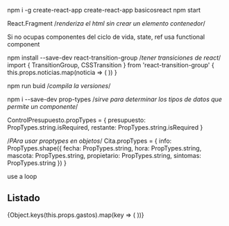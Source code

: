 npm i -g create-react-app
create-react-app basicosreact
npm start

React.Fragment /*renderiza el html sin crear un elemento contenedor*/

Si no ocupas componentes del ciclo de vida, state, ref usa functional component


npm install --save-dev react-transition-group /*tener transiciones de react*/
import { TransitionGroup, CSSTransition } from 'react-transition-group'
 <TransitionGroup>
          {
            this.props.noticias.map(noticia => (
              <CSSTransition
                key={noticia.url}
                classNames="fade"
                timeout={500}
              >
                <Noticia
                  noticia={noticia}
                />
              </CSSTransition>
            ))
          }
        </TransitionGroup>



npm run buid /*compila la versiones*/


 npm i --save-dev prop-types /*sirve para determinar los tipos de datos que permite un componente*/

ControlPresupuesto.propTypes = {
  presupuesto: PropTypes.string.isRequired,
  restante: PropTypes.string.isRequired
}

/*PAra usar proptypes en objetos*/
Cita.propTypes = {
  info: PropTypes.shape({
    fecha: PropTypes.string,
    hora: PropTypes.string,
    mascota: PropTypes.string,
    propietario: PropTypes.string,
    sintomas: PropTypes.string
  })
}

use a loop
<div className="gastos-realizados">
        <h2>Listado</h2>
        {Object.keys(this.props.gastos).map(key => (
          <Gasto
            key={key}
            gastos={this.props.gastos[key]}
          />
        ))}
      </div>
